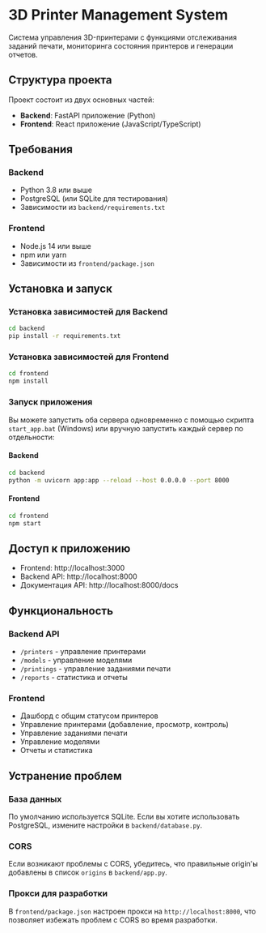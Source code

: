 # 3D Printer Management System

Система управления 3D-принтерами с функциями отслеживания заданий печати, мониторинга состояния принтеров и генерации отчетов.

## Структура проекта

Проект состоит из двух основных частей:
- **Backend**: FastAPI приложение (Python)
- **Frontend**: React приложение (JavaScript/TypeScript)

## Требования

### Backend
- Python 3.8 или выше
- PostgreSQL (или SQLite для тестирования)
- Зависимости из `backend/requirements.txt`

### Frontend
- Node.js 14 или выше
- npm или yarn
- Зависимости из `frontend/package.json`

## Установка и запуск

### Установка зависимостей для Backend

```bash
cd backend
pip install -r requirements.txt
```

### Установка зависимостей для Frontend

```bash
cd frontend
npm install
```

### Запуск приложения

Вы можете запустить оба сервера одновременно с помощью скрипта `start_app.bat` (Windows) или вручную запустить каждый сервер по отдельности:

#### Backend

```bash
cd backend
python -m uvicorn app:app --reload --host 0.0.0.0 --port 8000
```

#### Frontend

```bash
cd frontend
npm start
```

## Доступ к приложению

- Frontend: http://localhost:3000
- Backend API: http://localhost:8000
- Документация API: http://localhost:8000/docs

## Функциональность

### Backend API

- `/printers` - управление принтерами
- `/models` - управление моделями
- `/printings` - управление заданиями печати
- `/reports` - статистика и отчеты

### Frontend

- Дашборд с общим статусом принтеров
- Управление принтерами (добавление, просмотр, контроль)
- Управление заданиями печати
- Управление моделями
- Отчеты и статистика

## Устранение проблем

### База данных

По умолчанию используется SQLite. Если вы хотите использовать PostgreSQL, измените настройки в `backend/database.py`.

### CORS

Если возникают проблемы с CORS, убедитесь, что правильные origin'ы добавлены в список `origins` в `backend/app.py`.

### Прокси для разработки

В `frontend/package.json` настроен прокси на `http://localhost:8000`, что позволяет избежать проблем с CORS во время разработки. 